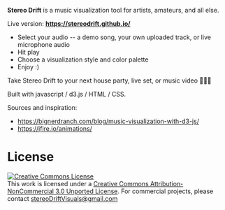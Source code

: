 <b>Stereo Drift</b> is a music visualization tool for artists, amateurs, and all else.

Live version: <b>https://stereodrift.github.io/</b>

* Select your audio -- a demo song, your own uploaded track, or live microphone audio
* Hit play
* Choose a visualization style and color palette
* Enjoy :)

Take Stereo Drift to your next house party, live set, or music video 🎵💃🎹

Built with javascript / d3.js / HTML / CSS.

Sources and inspiration:

* https://bignerdranch.com/blog/music-visualization-with-d3-js/
* https://jfire.io/animations/

License
=======
<a rel="license" href="http://creativecommons.org/licenses/by-nc/3.0/"><img alt="Creative Commons License" style="border-width:0" src="https://i.creativecommons.org/l/by-nc/3.0/88x31.png" /></a><br />This work is licensed under a <a rel="license" href="http://creativecommons.org/licenses/by-nc/3.0/">Creative Commons Attribution-NonCommercial 3.0 Unported License</a>.  For commercial projects, please contact stereoDriftVisuals@gmail.com